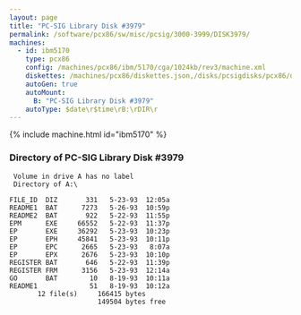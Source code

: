 ```yaml
---
layout: page
title: "PC-SIG Library Disk #3979"
permalink: /software/pcx86/sw/misc/pcsig/3000-3999/DISK3979/
machines:
  - id: ibm5170
    type: pcx86
    config: /machines/pcx86/ibm/5170/cga/1024kb/rev3/machine.xml
    diskettes: /machines/pcx86/diskettes.json,/disks/pcsigdisks/pcx86/diskettes.json
    autoGen: true
    autoMount:
      B: "PC-SIG Library Disk #3979"
    autoType: $date\r$time\rB:\rDIR\r
---
```


{% include machine.html id="ibm5170" %}

### Directory of PC-SIG Library Disk #3979

     Volume in drive A has no label
     Directory of A:\

    FILE_ID  DIZ       331   5-23-93  12:05a
    README1  BAT      7273   5-26-93  10:59p
    README2  BAT       922   5-22-93  11:55p
    EPM      EXE     66552   5-22-93  11:37p
    EP       EXE     36292   5-23-93  10:23p
    EP       EPH     45841   5-23-93  10:11p
    EP       EPC      2665   5-23-93   8:07a
    EP       EPX      2676   5-23-93  10:10p
    REGISTER BAT       646   5-22-93  11:39p
    REGISTER FRM      3156   5-23-93  12:14a
    GO       BAT        10   8-19-93  10:11a
    README1             51   8-19-93  10:12a
           12 file(s)     166415 bytes
                          149504 bytes free
